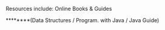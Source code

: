 Resources include:  Online Books & Guides

********(Data Structures / Program. with Java / Java Guide)
